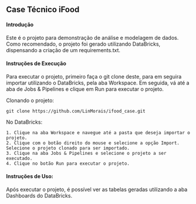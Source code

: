 ## Case Técnico iFood
#### Introdução
Este é o projeto para demonstração de análise e modelagem de dados. Como recomendado, o projeto foi gerado utilizando DataBricks, dispensando a criação de um requirements.txt.

#### Instruções de Execução
Para executar o projeto, primeiro faça o git clone deste, para em seguira importar utilizando o DataBricks, pela aba Workspace. Em seguida, vá até a aba de Jobs & Pipelines e clique em Run para executar o projeto.

Clonando o projeto:

`git clone https://github.com/LinMorais/ifood_case.git`

No DataBricks:

```
1. Clique na aba Workspace e navegue até a pasta que deseja importar o projeto.
2. Clique com o botão direito do mouse e selecione a opção Import. Selecione o projeto clonado para ser importado.
3. Clique na aba Jobs & Pipelines e selecione o projeto a ser executado.
4. Clique no botão Run para executar o projeto.
```

####  Instruções de Uso:
Após executar o projeto, é possível ver as tabelas geradas utilizando a aba Dashboards do DataBricks.
